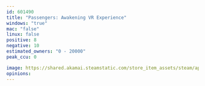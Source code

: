 ```yaml
---
id: 601490
title: "Passengers: Awakening VR Experience"
windows: "true"
mac: "false"
linux: false
positive: 8
negative: 10
estimated_owners: "0 - 20000"
peak_ccu: 0

image: https://shared.akamai.steamstatic.com/store_item_assets/steam/apps/601490/header.jpg?t=1489619176
opinions:
---
```

